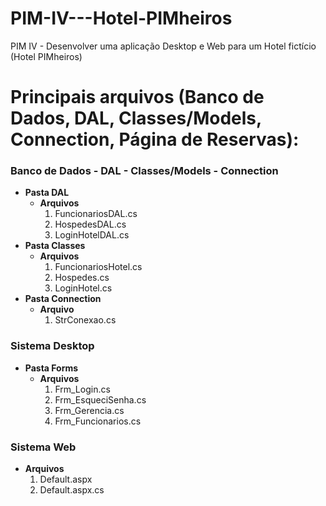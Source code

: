 # PIM-IV---Hotel-PIMheiros
PIM IV - Desenvolver uma aplicação Desktop e Web para um Hotel fictício (Hotel PIMheiros)

# Principais arquivos (Banco de Dados, DAL, Classes/Models, Connection, Página de Reservas):

### Banco de Dados - DAL - Classes/Models - Connection
  - **Pasta DAL**
    - **Arquivos**
      1. FuncionariosDAL.cs
      2. HospedesDAL.cs
      3. LoginHotelDAL.cs
  - **Pasta Classes**
    - **Arquivos**
      1. FuncionariosHotel.cs
      2. Hospedes.cs
      3. LoginHotel.cs
  - **Pasta Connection**
    - **Arquivo**
      1. StrConexao.cs
### Sistema Desktop
  - **Pasta Forms**
    - **Arquivos**
      1. Frm_Login.cs
      2. Frm_EsqueciSenha.cs
      3. Frm_Gerencia.cs
      4. Frm_Funcionarios.cs
### Sistema Web
  - **Arquivos**
    1. Default.aspx
    2. Default.aspx.cs
